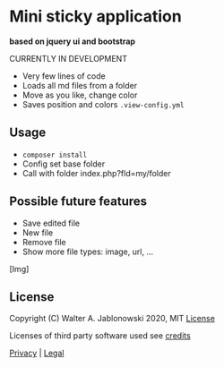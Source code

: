 # Mini sticky application

**based on jquery ui and bootstrap**

CURRENTLY IN DEVELOPMENT


- Very few lines of code
- Loads all md files from a folder
- Move as you like, change color
- Saves position and colors `.view-config.yml`


## Usage

- `composer install`
- Config set base folder
- Call with folder index.php?fld=my/folder


## Possible future features

- Save edited file
- New file
- Remove file
- Show more file types: image, url, ...

[Img]


## License

Copyright (C) Walter A. Jablonowski 2020, MIT [License](LICENSE)

Licenses of third party software used see [credits](credits.md)

[Privacy](https://walter-a-jablonowski.github.io/privacy.html) | [Legal](https://walter-a-jablonowski.github.io/imprint.html)
